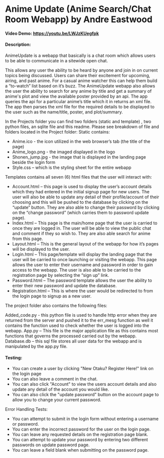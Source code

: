 # Anime Update (Anime Search/Chat Room Webapp) by Andre Eastwood
#### Video Demo:  https://youtu.be/LWJzKUegfpk
#### Description:
AnimeUpdate is a webapp that basically is a chat room which allows users to be able to communicate in a sitewide open chat.

This allows any user the ability to be heard by anyone and join in on current topics being discussed. Users can share their excitement for upcoming, airing, and past anime. For a casual anime watcher this can help them build a “to-watch” list based on it’s buzz. The AnimeUpdate webapp also allows the user the ability to search for any anime by title and get a summary of anime's plot and view the available poster provided by an api. The app queries the api for a particular anime’s title which it in returns an xml file. The app then parses the xml file for the required details to be displayed to the user such as the name/title, poster, and plot/summary.

In the Projects folder you can find two folders (static and template) , two python files, an sqlite file and this readme.
Please see breakdown of file and folders located in the Project folder:
Static contains:
- Anime.ico - the icon utilized in the web browser’s tab (the title of the page)
- Anime_logo.png - the imaged displayed in the logo
- Shonen_jump.jpg - the image that is displayed in the landing page beside the login form
- Style.css – which is the styling sheet for the entire webapp

Templates contains all seven (6) html files that the user will interact with:
- Account.html – this page is used to display the user’s account details which they had entered in the initial signup page for new users. The user will also be able to update any detail of their profile/account of their choosing and this will be pushed to the database by clicking on the “update” button. They are also able to change their password by clicking on the “change password” (which carries them to password update page).
- Index.html – This page is the main/home page that the user is carried to once they are logged in. The user will be able to view the public chat and comment if they so wish to. They are also able search for anime from this page.
- Layout.html – This is the general layout of the webapp for how it’s pages will be displayed to the user.
- Login.html – This page/template will display the landing page that the user will be carried to once launching or visiting the webapp. This page allows the user to enter their username and password in order to gain access to the webapp. The user is also able to be carried to the registration page by selecting the “sign up” link.
- Password.html – The password template allows the user the ability to enter their new password and update the database.
- Registration.html – This is where the user would be redirected to from the login page to signup as a new user.

The project folder also contains the following files:

Added_code.py - this python file is used to handle http error when they are returned from the server and pushed it to the err_mesg function as well it contains the function used to check whether the user is logged into the webapp.
App.py – This file is the major application file as this contains most functions that governs the processed carried out by the webapp.
Database.db – this sql file stores all user data for the webapp and is manipulated by the app.py file.


#### Testing:

- You can create a user by clicking "New Otaku? Register Here!" link on the login page
- You can also leave a comment in the chat.
- You can also click "Account" to view the users account details and also update any detail of the account you would like.
- You can also click the "update password" button on the account page to allow you to change your current password.

Error Handling Tests:

- You can attempt to submit in the login form without entering a username or password.
- You can enter the incorrect password for the user on the login page.
- You can leave any requested details on the registration page blank.
- You can attempt to update your password by entering two different passwords on update password page.
- You can leave a field blank when submitting on the password page.

